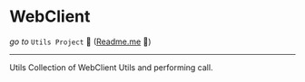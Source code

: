# WebClient

_go to_ `Utils Project` 🚀 ([Readme.me](../../../../../../../../README.md) 📄)

<hr>
Utils Collection of WebClient Utils and performing call. <br>
